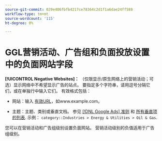 ```yaml
---
source-git-commit: 029e406fbfb4217ce78364c2d1f1a6dae24ff588
workflow-type: tm+mt
source-wordcount: '115'
ht-degree: 0%

---
```

# GGL营销活动、广告组和负面投放设置中的负面网站字段

**[!UICONTROL Negative Websites]：** （仅限显示/原生网络上的营销活动；可选）显示网络中不希望显示广告的站点。 要指定多个字符串，请用逗号分隔它们，或在单独行中输入它们。 有效格式包括：

* 网站：输入 [有效URL](https://support.google.com/google-ads/answer/2454012)，如www.example.com。

* 主题：主题、类别或垂直文档。 参见 [[!DNL Google Ads] 准则](https://support.google.com/google-ads/editor/answer/30517) 和 [所有垂直项的列表](https://developers.google.com/adwords/api/docs/appendix/verticals). 示例： `category::Industries > Energy & Utilities > Oil & Gas`.

您可以在营销活动和广告组级别设置负面网站。 营销活动级别的负值适用于广告组级别。
